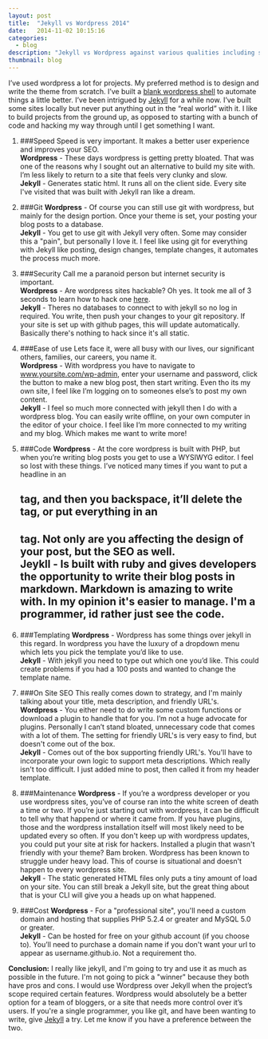 ```yaml
---
layout: post
title:  "Jekyll vs Wordpress 2014"
date:   2014-11-02 10:15:16
categories: 
  - blog
description: "Jekyll vs Wordpress against various qualities including speed, security, on site seo, speed and more. Which is better at blogging in 2014?"
thumbnail: blog
---
```


I’ve used wordpress a lot for projects. My preferred method is to design and write the theme from scratch. I’ve built a [blank wordpress shell](https://github.com/stephenherko/wordpressblank) to automate things a little better. I’ve been intrigued by [Jekyll](http://jekyllrb.com/) for a while now. I’ve built some sites locally but never put anything out in the “real world” with it. I like to build projects from the ground up, as opposed to starting with a bunch of code and hacking my way through until I get something I want.

1. ###Speed
Speed is very important. It makes a better user experience and improves your SEO.  
**Wordpress** - These days wordpress is getting pretty bloated. That was one of the reasons why I sought out an alternative to build my site with. I’m less likely to return to a site that feels very clunky and slow.  
**Jekyll** - Generates static html. It runs all on the client side. Every site I've visited that was built with Jekyll ran like a dream.

1. ###Git
**Wordpress** - Of course you can still use git with wordpress, but mainly for the design portion. Once your theme is set, your posting your blog posts to a database.  
**Jekyll** - You get to use git with Jekyll very often. Some may consider this a "pain", but personally I love it. I feel like using git for everything with Jekyll like posting, design changes, template changes, it automates the process much more.

1. ###Security
Call me a paranoid person but internet security is important.  
**Wordpress** - Are wordpress sites hackable? Oh yes. It took me all of 3 seconds to learn how to hack one [here](http://www.flippercode.com/how-to-hack-wordpress-site-using-sql-injection/).  
**Jekyll** - Theres no databases to connect to with jekyll so no log in required. You write, then push your changes to your git repository. If your site is set up with github pages, this will update automatically. Basically there's nothing to hack since it's all static.

1. ###Ease of use
Lets face it, were all busy with our lives, our significant others, families, our careers, you name it.  
**Wordpress** - With wordpress you have to navigate to www.yoursite.com/wp-admin, enter your username and password, click the button to make a new blog post, then start writing. Even tho its my own site, I feel like I’m logging on to someones else’s to post my own content.  
**Jekyll** - I feel so much more connected with jekyll then I do with a wordpress blog. You can easily write offline, on your own computer in the editor of your choice. I feel like I’m more connected to my writing and my blog. Which makes me want to write more!

1. ###Code
**Wordpress** - At the core wordpress is built with PHP, but when you’re writing blog posts you get to use a WYSIWYG editor. I feel so lost with these things. I’ve noticed many times if you want to put a headline in an <h2> tag, and then you backspace, it’ll delete the tag, or put everything in an <h2> tag. Not only are you affecting the design of your post, but the SEO as well.  
**Jeykll** - Is built with ruby and gives developers the opportunity to write their blog posts in markdown. Markdown is amazing to write with. In my opinion it's easier to manage. I'm a programmer, id rather just see the code.   

1. ###Templating
**Wordpress** -  Wordpress has some things over jekyll in this regard. In wordpress you have the luxury of a dropdown menu which lets you pick the template you’d like to use.      
**Jekyll** - With jekyll you need to type out which one you’d like. This could create problems if you had a 100 posts and wanted to change the template name.

1. ###On Site SEO
This really comes down to strategy, and I'm mainly talking about your title, meta description, and friendly URL's.  
**Wordpress** - You either need to do write some custom functions or download a plugin to handle that for you. I’m not a huge advocate for plugins. Personally I can’t stand bloated, unnecessary code that comes with a lot of them. The setting for friendly URL's is very easy to find, but doesn't come out of the box.  
**Jekyll** - Comes out of the box supporting friendly URL's. You'll have to incorporate your own logic to support meta descriptions. Which really isn't too difficult. I just added mine to post, then called it from my header template.  

1. ###Maintenance
**Wordpress** -  If you’re a wordpress developer or you use wordpress sites, you’ve of course ran into the white screen of death a time or two. If you’re just starting out with wordpress, it can be difficult to tell why that happend or where it came from. If you have plugins, those and the wordpress installation itself will most likely need to be updated every so often. If you don't keep up with wordpress updates, you could put your site at risk for hackers. Installed a plugin that wasn't friendly with your theme? Bam broken. Wordpress has been known to struggle under heavy load. This of course is situational and doesn't happen to every wordpress site.  
**Jekyll** - The static generated HTML files only puts a tiny amount of load on your site. You can still break a Jekyll site, but the great thing about that is your CLI will give you a heads up on what happened. 

1. ###Cost
**Wordpress** - For a "professional site", you'll need a custom domain and hosting that supplies PHP 5.2.4 or greater and MySQL 5.0 or greater.   
**Jekyll** - Can be hosted for free on your github account (if you choose to). You’ll need to purchase a domain name if you don't want your url to appear as username.github.io. Not a requirement tho.

**Conclusion:** I really like jekyll, and I'm going to try and use it as much as possible in the future. I'm not going to pick a "winner" because they both have pros and cons. I would use Wordpress over Jekyll when the project’s scope required certain features. Wordpress would absolutely be a better option for a team of bloggers, or a site that needs more control over it’s users. If you're a single programmer, you like git, and have been wanting to write, give [Jekyll](http://jekyllrb.com/) a try. Let me know if you have a preference between the two.
